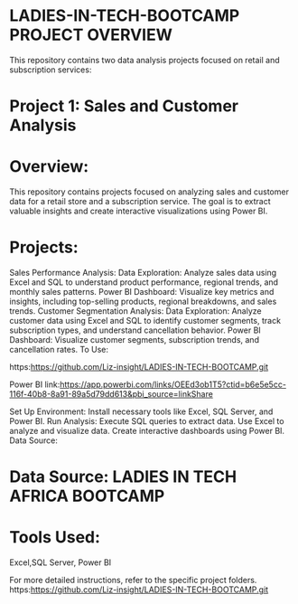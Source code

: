 # LADIES-IN-TECH-BOOTCAMP PROJECT OVERVIEW
This repository contains two data analysis projects focused on retail and subscription services:

# Project 1: Sales and Customer Analysis

# Overview:
This repository contains projects focused on analyzing sales and customer data for a retail store and a subscription service. The goal is to extract valuable insights and create interactive visualizations using Power BI.

# Projects:
Sales Performance Analysis:
Data Exploration: Analyze sales data using Excel and SQL to understand product performance, regional trends, and monthly sales patterns.
Power BI Dashboard: Visualize key metrics and insights, including top-selling products, regional breakdowns, and sales trends.
Customer Segmentation Analysis:
Data Exploration: Analyze customer data using Excel and SQL to identify customer segments, track subscription types, and understand cancellation behavior.
Power BI Dashboard: Visualize customer segments, subscription trends, and cancellation rates.
To Use:

https:https://github.com/Liz-insight/LADIES-IN-TECH-BOOTCAMP.git

Power BI link:https://app.powerbi.com/links/OEEd3ob1T5?ctid=b6e5e5cc-116f-40b8-8a91-89a5d79dd613&pbi_source=linkShare

Set Up Environment:
Install necessary tools like Excel, SQL Server, and Power BI.
Run Analysis:
Execute SQL queries to extract data.
Use Excel to analyze and visualize data.
Create interactive dashboards using Power BI.
Data Source:

# Data Source: LADIES IN TECH AFRICA BOOTCAMP

# Tools Used:
Excel,SQL Server, Power BI


For more detailed instructions, refer to the specific project folders.
https:https://github.com/Liz-insight/LADIES-IN-TECH-BOOTCAMP.git
